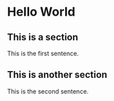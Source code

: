 # Hello World

## This is a section

This is the first sentence.

## This is another section

This is the second sentence.

